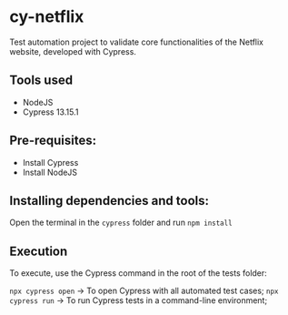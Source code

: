 # cy-netflix

<p>Test automation project to validate core functionalities of the Netflix website, developed with Cypress.</p>

## Tools used
- NodeJS 
- Cypress 13.15.1

## Pre-requisites:
- Install Cypress
- Install NodeJS

## Installing dependencies and tools:
Open the terminal in the `cypress` folder and run `npm install`

## Execution
To execute, use the Cypress command in the root of the tests folder:

`npx cypress open` -> To open Cypress with all automated test cases;
`npx cypress run` -> To run Cypress tests in a command-line environment;

